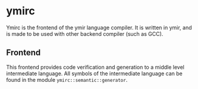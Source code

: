 # ymirc

Ymirc is the frontend of the ymir language compiler. It is written in ymir, and is made to be used with other backend compiler (such as GCC).

## Frontend

This frontend provides code verification and generation to a middle level intermediate language. All symbols of the intermediate language can be found in the module `ymirc::semantic::generator`.

